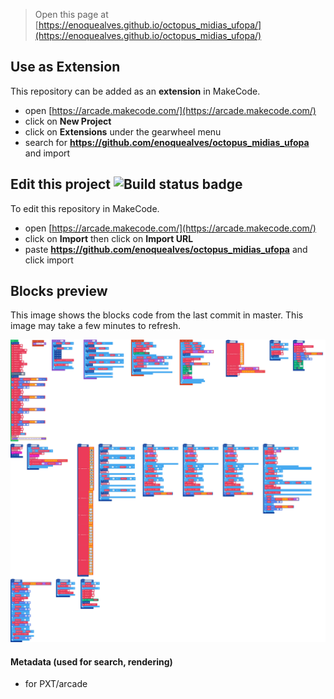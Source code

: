  


> Open this page at [https://enoquealves.github.io/octopus_midias_ufopa/](https://enoquealves.github.io/octopus_midias_ufopa/)

## Use as Extension

This repository can be added as an **extension** in MakeCode.

* open [https://arcade.makecode.com/](https://arcade.makecode.com/)
* click on **New Project**
* click on **Extensions** under the gearwheel menu
* search for **https://github.com/enoquealves/octopus_midias_ufopa** and import

## Edit this project ![Build status badge](https://github.com/enoquealves/octopus_midias_ufopa/workflows/MakeCode/badge.svg)

To edit this repository in MakeCode.

* open [https://arcade.makecode.com/](https://arcade.makecode.com/)
* click on **Import** then click on **Import URL**
* paste **https://github.com/enoquealves/octopus_midias_ufopa** and click import

## Blocks preview

This image shows the blocks code from the last commit in master.
This image may take a few minutes to refresh.

![A rendered view of the blocks](https://github.com/enoquealves/octopus_midias_ufopa/raw/master/.github/makecode/blocks.png)

#### Metadata (used for search, rendering)

* for PXT/arcade
<script src="https://makecode.com/gh-pages-embed.js"></script><script>makeCodeRender("{{ site.makecode.home_url }}", "{{ site.github.owner_name }}/{{ site.github.repository_name }}");</script>
